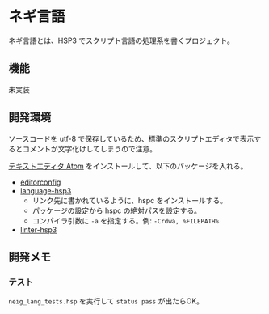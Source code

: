 # ネギ言語

ネギ言語とは、HSP3 でスクリプト言語の処理系を書くプロジェクト。

## 機能

未実装

## 開発環境

ソースコードを utf-8 で保存しているため、標準のスクリプトエディタで表示するとコメントが文字化けしてしまうので注意。

[テキストエディタ Atom](https://atom.io/) をインストールして、以下のパッケージを入れる。

- [editorconfig](https://atom.io/packages/editorconfig)
- [language-hsp3](https://github.com/honobonosun/language-hsp3)
    - リンク先に書かれているように、hspc をインストールする。
    - パッケージの設定から hspc の絶対パスを設定する。
    - コンパイラ引数に `-a` を指定する。例: `-Crdwa, %FILEPATH%`
- [linter-hsp3](https://github.com/honobonosun/linter-hsp3)

## 開発メモ

### テスト

`neig_lang_tests.hsp` を実行して `status pass` が出たらOK。
